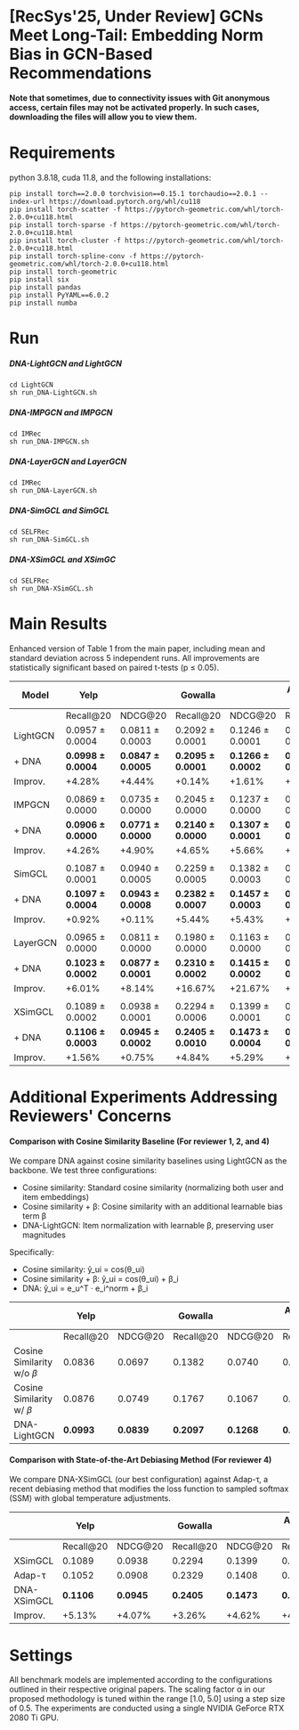 # [RecSys'25, Under Review] GCNs Meet Long-Tail: Embedding Norm Bias in GCN-Based Recommendations

**Note that sometimes, due to connectivity issues with Git anonymous access, certain files may not be activated properly. In such cases, downloading the files will allow you to view them.**

# Requirements
python 3.8.18, cuda 11.8, and the following installations:
```
pip install torch==2.0.0 torchvision==0.15.1 torchaudio==2.0.1 --index-url https://download.pytorch.org/whl/cu118
pip install torch-scatter -f https://pytorch-geometric.com/whl/torch-2.0.0+cu118.html
pip install torch-sparse -f https://pytorch-geometric.com/whl/torch-2.0.0+cu118.html
pip install torch-cluster -f https://pytorch-geometric.com/whl/torch-2.0.0+cu118.html
pip install torch-spline-conv -f https://pytorch-geometric.com/whl/torch-2.0.0+cu118.html
pip install torch-geometric
pip install six
pip install pandas
pip install PyYAML==6.0.2
pip install numba
```

# Run

##### DNA-LightGCN and LightGCN
```
cd LightGCN
sh run_DNA-LightGCN.sh
```

##### DNA-IMPGCN and IMPGCN
```
cd IMRec
sh run_DNA-IMPGCN.sh
```

##### DNA-LayerGCN and LayerGCN
```
cd IMRec
sh run_DNA-LayerGCN.sh
```

##### DNA-SimGCL and SimGCL
```
cd SELFRec
sh run_DNA-SimGCL.sh
```

##### DNA-XSimGCL and XSimGC
```
cd SELFRec
sh run_DNA-XSimGCL.sh
```

# Main Results
Enhanced version of Table 1 from the main paper, including mean and standard deviation across 5 independent runs.
All improvements are statistically significant based on paired t-tests (p ≤ 0.05).

| Model         | Yelp         |                | Gowalla      |                | Amazon-CD    |                |
|---------------|--------------|----------------|--------------|----------------|--------------|----------------|
|               | Recall@20    | NDCG@20        | Recall@20    | NDCG@20        | Recall@20    | NDCG@20        |
| LightGCN      | 0.0957 ± 0.0004      | 0.0811 ± 0.0003    | 0.2092 ± 0.0001     | 0.1246 ± 0.0001   | 0.1475 ± 0.0009        | 0.0925 ± 0.0006      |
| + DNA         | **0.0998 ± 0.0004**      | **0.0847 ± 0.0005**    | **0.2095 ± 0.0001**     | **0.1266 ± 0.0002**   | **0.1526 ± 0.0007**        | **0.0980 ± 0.0005**      |
| Improv.       | +4.28%               | +4.44%             | +0.14%               | +1.61%             | +3.46%                 | +5.95%               |
||||
| IMPGCN        | 0.0869 ± 0.0000                   | 0.0735 ± 0.0000                 | 0.2045 ± 0.0000                   | 0.1237 ± 0.0000                 | 0.1345 ± 0.0000                     | 0.0837 ± 0.0000                   |
| + DNA         | **0.0906 ± 0.0000**                   | **0.0771 ± 0.0000**                 | **0.2140 ± 0.0000**                   | **0.1307 ± 0.0001**                 | **0.1399 ± 0.0000**                     | **0.0898 ± 0.0000**                   |
| Improv.       | +4.26%                     | +4.90%                   | +4.65%                     | +5.66%                   | +4.01%                       | +7.29%                     |
||||
| SimGCL        | 0.1087 ± 0.0001                   | 0.0940 ± 0.0005                 | 0.2259 ± 0.0005                   | 0.1382 ± 0.0003                 | 0.1576 ± 0.0006                     | 0.1007 ± 0.0000                   |
| + DNA         | **0.1097 ± 0.0004**                   | **0.0943 ± 0.0008**                 | **0.2382 ± 0.0007**                   | **0.1457 ± 0.0003**                 | **0.1700 ± 0.0005**                     | **0.1115 ± 0.0003**                   |
| Improv.       | +0.92%                     | +0.11%                   | +5.44%                     | +5.43%                   | +7.87%                       | +10.72%                     |
||||
| LayerGCN      | 0.0965 ± 0.0000                   | 0.0811 ± 0.0000                 | 0.1980 ± 0.0000                   | 0.1163 ± 0.0000                 | 0.1420 ± 0.0000                     | 0.0884 ± 0.0000                   |
| + DNA         | **0.1023 ± 0.0002**      | **0.0877 ± 0.0001**    | **0.2310 ± 0.0002**      | **0.1415 ± 0.0002**    | **0.1536 ± 0.0001**        | **0.1001 ± 0.0001**      |
| Improv.       | +6.01%                     | +8.14%                   | +16.67%                     | +21.67%                   | +8.17	%                       | +13.24%                     |
||||
| XSimGCL       | 0.1089 ± 0.0002                   | 0.0938 ± 0.0001                 | 0.2294 ± 0.0006                   | 0.1399 ± 0.0001                 | 0.1579 ± 0.0004                     | 0.1008 ± 0.0004                   |
| + DNA         | **0.1106 ± 0.0003**                   | **0.0945 ± 0.0002**                 | **0.2405 ± 0.0010**                   | **0.1473 ± 0.0004**                 | **0.1698 ± 0.0007**                     | **0.1121 ± 0.0004**                   |
| Improv.       | +1.56%                     | +0.75%                   | +4.84%                     | +5.29%                   | +7.54%                       | +11.21%                     |

# Additional Experiments Addressing Reviewers' Concerns

#### Comparison with Cosine Similarity Baseline (For reviewer 1, 2, and 4)
We compare DNA against cosine similarity baselines using LightGCN as the backbone. We test three configurations:
- Cosine similarity: Standard cosine similarity (normalizing both user and item embeddings)
- Cosine similarity + β: Cosine similarity with an additional learnable bias term β
- DNA-LightGCN: Item normalization with learnable β, preserving user magnitudes
  
Specifically:
- Cosine similarity: ŷ_ui = cos(θ_ui)
- Cosine similarity + β: ŷ_ui = cos(θ_ui) + β_i
- DNA: ŷ_ui = e_u^T · e_i^norm + β_i

|  | Yelp || Gowalla || Amazon-CD ||
|-|-|-|-|-|-|-|
|               | Recall@20    | NDCG@20        | Recall@20    | NDCG@20        | Recall@20    | NDCG@20        |
|Cosine Similarity w/o $\beta$ |0.0836|0.0697|0.1382|0.0740|0.1353|0.0836|
|Cosine Similarity w/ $\beta$ |0.0876|0.0749|0.1767|0.1067|0.1377|0.0869|
|DNA-LightGCN|**0.0993**|**0.0839**|**0.2097**|**0.1268**|**0.1535**|**0.0989**|

#### Comparison with State-of-the-Art Debiasing Method (For reviewer 4)
We compare DNA-XSimGCL (our best configuration) against Adap-τ, a recent debiasing method that modifies the loss function to sampled softmax (SSM) with global temperature adjustments.

|  | Yelp || Gowalla || Amazon-CD ||
|-|-|-|-|-|-|-|
|               | Recall@20    | NDCG@20        | Recall@20    | NDCG@20        | Recall@20    | NDCG@20        |
|XSimGCL |0.1089|0.0938|0.2294|0.1399|0.1579|0.1008|
|Adap-τ |0.1052|0.0908|0.2329|0.1408|0.1632|0.1049|
|DNA-XSimGCL|**0.1106**|**0.0945**|**0.2405**|**0.1473**|**0.1698**|**0.1121**|
|Improv.|+5.13%|+4.07%|+3.26%|+4.62%|+4.04%|+6.86%|


# Settings
All benchmark models are implemented according to the configurations outlined in their respective original papers. The scaling factor α in our proposed methodology is tuned within the range [1.0, 5.0] using a step size of 0.5. The experiments are conducted using a single NVIDIA GeForce RTX 2080 Ti GPU.
